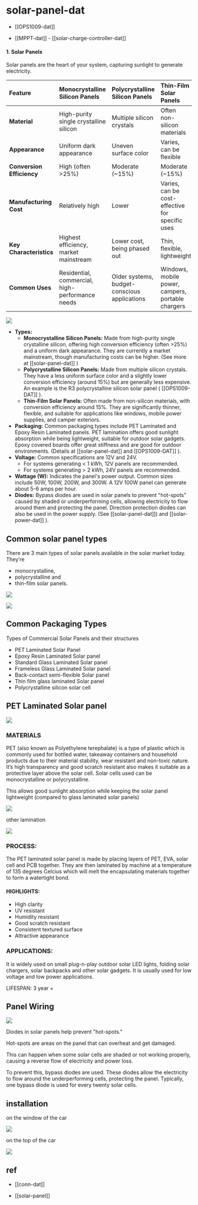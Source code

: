 
# solar-panel-dat


- [[OPS1009-dat]]

- [[MPPT-dat]] - [[solar-charge-controller-dat]]

#### 1. Solar Panels

Solar panels are the heart of your system, capturing sunlight to generate electricity.


| Feature                   | Monocrystalline Silicon Panels                  | Polycrystalline Silicon Panels               | Thin-Film Solar Panels                            |
| :------------------------ | :---------------------------------------------- | :------------------------------------------- | :------------------------------------------------ |
| **Material**              | High-purity single crystalline silicon          | Multiple silicon crystals                    | Often non-silicon materials                       |
| **Appearance**            | Uniform dark appearance                         | Uneven surface color                         | Varies, can be flexible                           |
| **Conversion Efficiency** | High (often >25%)                               | Moderate (~15%)                              | Moderate (~15%)                                   |
| **Manufacturing Cost**    | Relatively high                                 | Lower                                        | Varies, can be cost-effective for specific uses   |
| **Key Characteristics**   | Highest efficiency, market mainstream           | Lower cost, being phased out                 | Thin, flexible, lightweight                       |
| **Common Uses**           | Residential, commercial, high-performance needs | Older systems, budget-conscious applications | Windows, mobile power, campers, portable chargers |


![](2025-06-15-01-49-33.png)

*   **Types:**
    *   **Monocrystalline Silicon Panels:** Made from high-purity single crystalline silicon, offering high conversion efficiency (often >25%) and a uniform dark appearance. They are currently a market mainstream, though manufacturing costs can be higher. (See more at [[solar-panel-dat]] )
    *   **Polycrystalline Silicon Panels:** Made from multiple silicon crystals. They have a less uniform surface color and a slightly lower conversion efficiency (around 15%) but are generally less expensive. An example is the R3 polycrystalline silicon solar panel ( [[OPS1009-DAT]] ).
    *   **Thin-Film Solar Panels:** Often made from non-silicon materials, with conversion efficiency around 15%. They are significantly thinner, flexible, and suitable for applications like windows, mobile power supplies, and camper exteriors.
*   **Packaging:** Common packaging types include PET Laminated and Epoxy Resin Laminated panels. PET lamination offers good sunlight absorption while being lightweight, suitable for outdoor solar gadgets. Epoxy covered boards offer great stiffness and are good for outdoor environments. (Details at [[solar-panel-dat]] and [[OPS1009-DAT]] ).
*   **Voltage:** Common specifications are 12V and 24V.
    *   For systems generating < 1 kWh, 12V panels are recommended.
    *   For systems generating > 2 kWh, 24V panels are recommended.
*   **Wattage (W):** Indicates the panel's power output. Common sizes include 50W, 100W, 200W, and 300W. A 12V 100W panel can generate about 5-6 amps per hour.
*   **Diodes:** Bypass diodes are used in solar panels to prevent "hot-spots" caused by shaded or underperforming cells, allowing electricity to flow around them and protecting the panel. Direction protection diodes can also be used in the power supply. (See [[solar-panel-dat]]) and [[solar-power-dat]] ).






## Common solar panel types 

There are 3 main types of solar panels available in the solar market today. They’re 
- monocrystalline, 
- polycrystalline and 
- thin-film solar panels. 

![](2024-01-16-18-40-30.png)

![](2024-01-16-18-41-04.png)

## Common Packaging Types 

Types of Commercial Solar Panels and their structures 
- PET Laminated Solar Panel 
- Epoxy Resin Laminated Solar panel 
- Standard Glass Laminated Solar panel 
- Frameless Glass Laminated Solar panel 
- Back-contact semi-flexible Solar panel 
- Thin film glass laminated Solar panel 
- Polycrystalline silicon solar cell

## PET Laminated Solar panel

![](2024-01-16-18-26-46.png)

### MATERIALS

PET (also known as Polyethylene terephalate) is a type of plastic which is commonly used for bottled water, takeaway containers and household products due to their material stability, wear resistant and non-toxic nature. It’s high transparency and good scratch resistant also makes it suitable as a protective layer above the solar cell. Solar cells used can be monocrystalline or polycrystalline.

This allows good sunlight absorption while keeping the solar panel lightweight (compared to glass laminated solar panels)

![](2024-01-16-18-26-15.png)

other lamination 

![](2025-07-24-15-05-46.png)

### PROCESS:

The PET laminated solar panel is made by placing layers of PET, EVA, solar cell and PCB together. They are then laminated by machine at a temperature of 135 degrees Celcius which will melt the encapsulating materials together to form a watertight bond.

#### HIGHLIGHTS:

- High clarity
- UV resistant
- Humidity resistant
- Good scratch resistant
- Consistent textured surface
- Attractive appearance

### APPLICATIONS:

It is widely used on small plug-n-play outdoor solar LED lights, folding solar chargers, solar backpacks and other solar gadgets. It is usually used for low voltage and low power applications.

LIFESPAN: 3 year +


## Panel Wiring 

![](2025-05-08-18-00-49.png)

Diodes in solar panels help prevent "hot-spots." 

Hot-spots are areas on the panel that can overheat and get damaged. 

This can happen when some solar cells are shaded or not working properly, causing a reverse flow of electricity and power loss. 

To prevent this, bypass diodes are used. These diodes allow the electricity to flow around the underperforming cells, protecting the panel. Typically, one bypass diode is used for every twenty solar cells.



## installation 

on the window of the car

![](2025-07-24-14-54-44.png)

on the top of the car 

![](2025-07-24-14-56-15.png)

## ref 

- [[conn-dat]]

- [[solar-panel]]